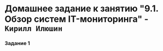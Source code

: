#  Домашнее задание к занятию "9.1. Обзор систем IT-мониторинга" - `Кирилл Илюшин`



### Задание 1


